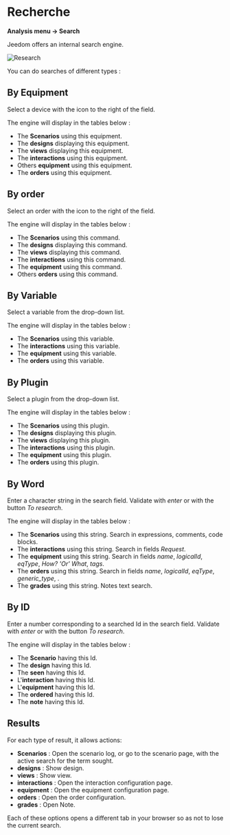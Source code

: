 # Recherche

**Analysis menu → Search**

Jeedom offers an internal search engine.

![Research](./images/search_intro.gif)

You can do searches of different types :

## By Equipment

Select a device with the icon to the right of the field.

The engine will display in the tables below :

- The **Scenarios** using this equipment.
- The **designs** displaying this equipment.
- The **views** displaying this equipment.
- The **interactions** using this equipment.
- Others **equipment** using this equipment.
- The **orders** using this equipment.

## By order

Select an order with the icon to the right of the field.

The engine will display in the tables below :

- The **Scenarios** using this command.
- The **designs** displaying this command.
- The **views** displaying this command.
- The **interactions** using this command.
- The **equipment** using this command.
- Others **orders** using this command.

## By Variable

Select a variable from the drop-down list.

The engine will display in the tables below :

- The **Scenarios** using this variable.
- The **interactions** using this variable.
- The **equipment** using this variable.
- The **orders** using this variable.

## By Plugin

Select a plugin from the drop-down list.

The engine will display in the tables below :

- The **Scenarios** using this plugin.
- The **designs** displaying this plugin.
- The **views** displaying this plugin.
- The **interactions** using this plugin.
- The **equipment** using this plugin.
- The **orders** using this plugin.

## By Word

Enter a character string in the search field. Validate with _enter_ or with the button _To research_.

The engine will display in the tables below :

- The **Scenarios** using this string.
  Search in expressions, comments, code blocks.
- The **interactions** using this string.
  Search in fields _Request_.
- The **equipment** using this string.
  Search in fields _name_, _logicalId_, _eqType_, _How? 'Or' What_, _tags_.
- The **orders** using this string.
  Search in fields _name_, _logicalId_, _eqType_, _generic_type_, .
- The **grades** using this string.
  Notes text search.

## By ID

Enter a number corresponding to a searched Id in the search field. Validate with _enter_ or with the button _To research_.

The engine will display in the tables below :

- The **Scenario** having this Id.
- The **design** having this Id.
- The **seen** having this Id.
- L'**interaction** having this Id.
- L'**equipment** having this Id.
- The **ordered** having this Id.
- The **note** having this Id.

## Results

For each type of result, it allows actions:

- **Scenarios** : Open the scenario log, or go to the scenario page, with the active search for the term sought.
- **designs** : Show design.
- **views** : Show view.
- **interactions** : Open the interaction configuration page.
- **equipment** : Open the equipment configuration page.
- **orders** : Open the order configuration.
- **grades** : Open Note.

Each of these options opens a different tab in your browser so as not to lose the current search.
